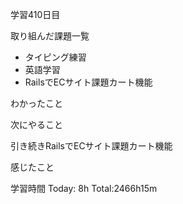 学習410日目

取り組んだ課題一覧

- タイピング練習
- 英語学習
- RailsでECサイト課題カート機能

わかったこと

次にやること

引き続きRailsでECサイト課題カート機能

感じたこと

学習時間 Today: 8h Total:2466h15m